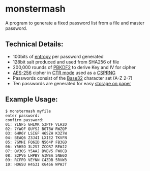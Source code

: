 # monstermash
A program to generate a fixed password list from a file and master password.

## Technical Details:
- 100bits of [entropy](https://en.wikipedia.org/wiki/Password_strength) per password generated
- 128bit salt produced and used from SHA256 of file
- 200,000 rounds of [PBKDF2](https://en.wikipedia.org/wiki/PBKDF2) to derive Key and IV for cipher
- [AES-256](https://en.wikipedia.org/wiki/Advanced_Encryption_Standard) cipher in [CTR mode](https://en.wikipedia.org/wiki/Block_cipher_mode_of_operation#Counter_(CTR)) used as a [CSPRNG](https://en.wikipedia.org/wiki/Cryptographically_secure_pseudorandom_number_generator)
- Passwords consist of the [Base32](https://en.wikipedia.org/wiki/Base32) character set (A-Z 2-7)
- Ten passwords are generated for easy [storage on paper](https://www.schneier.com/news/archives/2010/11/bruce_schneier_write.html)

## Example Usage:

```
$ monstermash myfile                                                      
enter password: 
confirm password: 
01: YLNF5 GHLMK 53PTF VLH2D
02: 7YWOF QUYSJ BGTBW RWZQP
03: 6HR6Y LSIGF 46SZH K3Z7W
04: BEAQ6 Z3J4I LXIE2 TKVFN
05: 7GMHI FQ6ID N564P FB3GD
06: Y5HSO 3L2S7 ZCOR7 REWJ2
07: QV3OS Y5AAJ BVBV5 FWOCB
08: S2PV6 LHPBY AIWSA 5NE6O
09: RCFPD VEYNN C4ZDB 5RVW3
10: HO6SU H4S3I KG466 WPWJT
```
